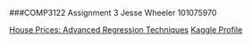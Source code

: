 ###COMP3122 Assignment 3
Jesse Wheeler
101075970

[House Prices: Advanced Regression Techniques](https://www.kaggle.com/c/house-prices-advanced-regression-techniques)
[Kaggle Profile](https://www.kaggle.com/effekt)